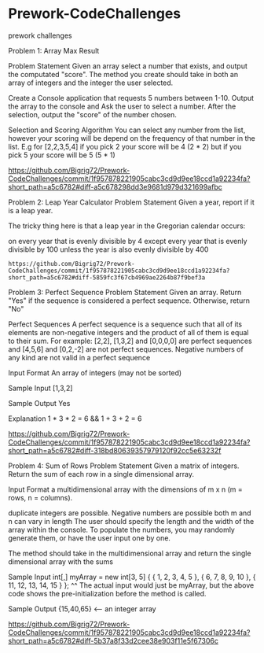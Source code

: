 # Prework-CodeChallenges

prework challenges

Problem 1: Array Max Result

Problem Statement
Given an array select a number that exists, and output the computated "score". The method you create should take 
in both an array of integers and the integer the user selected.

Create a Console application that requests 5 numbers between 1-10. Output the array to the console 
and Ask the user to select a number. After the selection, output the "score" of the number chosen.

Selection and Scoring Algorithm
You can select any number from the list, however your scoring will be depend on the frequency of that number
in the list. E.g for [2,2,3,5,4] if you pick 2 your score will be 4 (2 * 2) but if you pick 5 your score will be 5 (5 * 1)

https://github.com/Bigrig72/Prework-CodeChallenges/commit/1f957878221905cabc3cd9d9ee18ccd1a92234fa?short_path=a5c6782#diff-a5c678298dd3e9681d979d321699afbc



Problem 2: Leap Year Calculator
Problem Statement
Given a year, report if it is a leap year.

The tricky thing here is that a leap year in the Gregorian calendar occurs:

on every year that is evenly divisible by 4
  except every year that is evenly divisible by 100
    unless the year is also evenly divisible by 400
    
    
    https://github.com/Bigrig72/Prework-CodeChallenges/commit/1f957878221905cabc3cd9d9ee18ccd1a92234fa?short_path=a5c6782#diff-5859fc3f67cb4969ae2264b87f9bef3a



Problem 3: Perfect Sequence
Problem Statement
Given an array. Return "Yes" if the sequence is considered a perfect sequence. Otherwise, return "No"

Perfect Sequences
A perfect sequence is a sequence such that all of its elements are non-negative integers and the product of all of them is equal to their sum. For example: [2,2], [1,3,2] and [0,0,0,0] are perfect sequences and [4,5,6] and [0,2,-2] are not perfect sequences. Negative numbers of any kind are not valid in a perfect sequence

Input Format
An array of integers (may not be sorted)

Sample Input
[1,3,2]

Sample Output
Yes

Explanation
1 * 3 * 2 = 6 && 1 + 3 + 2 = 6

https://github.com/Bigrig72/Prework-CodeChallenges/commit/1f957878221905cabc3cd9d9ee18ccd1a92234fa?short_path=a5c6782#diff-318bd80639357979120f92cc5e63232f



Problem 4: Sum of Rows
Problem Statement
Given a matrix of integers. Return the sum of each row in a single dimensional array.

Input Format
a multidimensional array with the dimensions of m x n (m = rows, n = columns).

duplicate integers are possible.
Negative numbers are possible
both m and n can vary in length
The user should specify the length and the width of the array within the console. To populate the numbers, you may randomly generate them, or have the user input one by one.

The method should take in the multidimensional array and return the single dimensional array with the sums

Sample Input
int[,] myArray = new int[3, 5] { { 1, 2, 3, 4, 5 }, { 6, 7, 8, 9, 10 }, { 11, 12, 13, 14, 15 } };
^^ The actual input would just be myArray, but the above code shows the pre-initialization before the method is called.

Sample Output
{15,40,65} <-- an integer array


https://github.com/Bigrig72/Prework-CodeChallenges/commit/1f957878221905cabc3cd9d9ee18ccd1a92234fa?short_path=a5c6782#diff-5b37a8f33d2cee38e903f11e5f67306c
